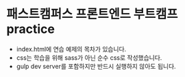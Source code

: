 # 패스트캠퍼스 프론트엔드 부트캠프 practice

- index.html에 연습 예제의 목차가 있습니다.
- css는 학습을 위해 sass가 아닌 순수 css로 작성했습니다.
- gulp dev server를 포함하지만 반드시 실행하지 않아도 됩니다.
